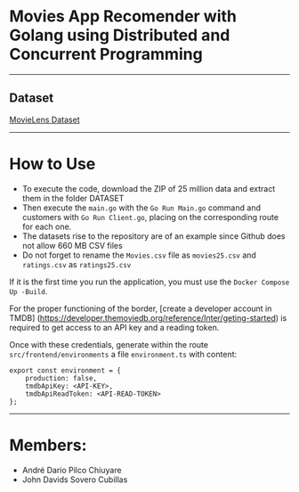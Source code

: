 # Movies App Recomender with Golang using Distributed and Concurrent Programming
---
## Dataset
[MovieLens Dataset](https://grouplens.org/datasets/movielens/latest/)

---
# How to Use

- To execute the code, download the ZIP of 25 million data and extract them in the folder DATASET
- Then execute the `main.go` with the `Go Run Main.go` command and customers with `Go Run Client.go`, placing on the corresponding route for each one.
- The datasets rise to the repository are of an example since Github does not allow 660 MB CSV files
- Do not forget to rename the `Movies.csv` file as `movies25.csv` and `ratings.csv` as `ratings25.csv`

If it is the first time you run the application, you must use the `Docker Compose Up -Build`.

For the proper functioning of the border, [create a developer account in TMDB] (https://developer.themoviedb.org/reference/Inter/geting-started) is required to get access to an API key and a reading token.

Once with these credentials, generate within the route `src/frontend/environments` a file `environment.ts` with content:
<!-- CODE -->
```
export const environment = {
    production: false,
    tmdbApiKey: <API-KEY>,
    tmdbApiReadToken: <API-READ-TOKEN>
};
```
---
# Members:
- André Dario Pilco Chiuyare
- John Davids Sovero Cubillas
